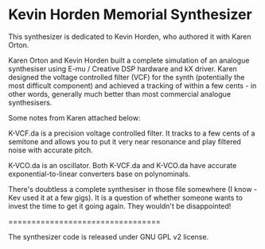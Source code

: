 Kevin Horden Memorial Synthesizer
=================================

This synthesizer is dedicated to Kevin Horden, who authored it with Karen Orton.

Karen Orton and Kevin Horden built a complete simulation of an analogue synthesiser using E-mu / Creative DSP hardware and kX driver.
Karen designed the voltage controlled filter (VCF) for the synth (potentially the most difficult component) and achieved a tracking of within a few cents - in other words, generally much better than most commercial analogue synthesisers.

Some notes from Karen attached below:

K-VCF.da is a precision voltage controlled filter. It tracks to a few cents of a semitone and allows you to put it very near resonance and play filtered noise with accurate pitch.

K-VCO.da is an oscillator. Both K-VCF.da and K-VCO.da have accurate exponential-to-linear converters base on polynominals.

There's doubtless a complete synthesiser in those file somewhere (I know - Kev used it at a few gigs). It is a question of whether someone wants to invest the time to get it going again. They wouldn't be disappointed!

=================================

The synthesizer code is released under GNU GPL v2 license.
